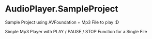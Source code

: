 # AudioPlayer.SampleProject
Sample Project using AVFoundation + Mp3 File to play :D

Simple Mp3 Player with PLAY / PAUSE / STOP Function for a Single File
